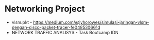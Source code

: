 # Networking Project
- vlsm.pkt - https://medium.com/@iyhorowes/simulasi-jaringan-vlsm-dengan-cisco-packet-tracer-fe048530661d
- NETWORK TRAFFIC ANALISYS - Task Bootcamp IDN
